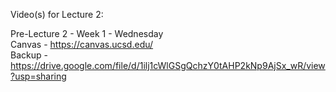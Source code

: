 Video(s) for Lecture 2:

Pre-Lecture 2 - Week 1 - Wednesday  
Canvas - https://canvas.ucsd.edu/  
Backup - https://drive.google.com/file/d/1ilj1cWlGSgQchzY0tAHP2kNp9AjSx_wR/view?usp=sharing
